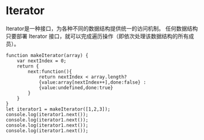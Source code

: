 # Iterator
Iterator是一种接口，为各种不同的数据结构提供统一的访问机制。
任何数据结构只要部署 Iterator 接口，就可以完成遍历操作（即依次处理该数据结构的所有成员）。
```
function makeIterator(array) {
    var nextIndex = 0;
    return {
        next:function(){
            return nextIndex < array.length?
            {value:array[nextIndex++],done:false} :
            {value:undefined,done:true}
        }
    }
}
let iterator1 = makeIterator([1,2,3]);
console.log(iterator1.next());
console.log(iterator1.next());
console.log(iterator1.next());
console.log(iterator1.next());
```
